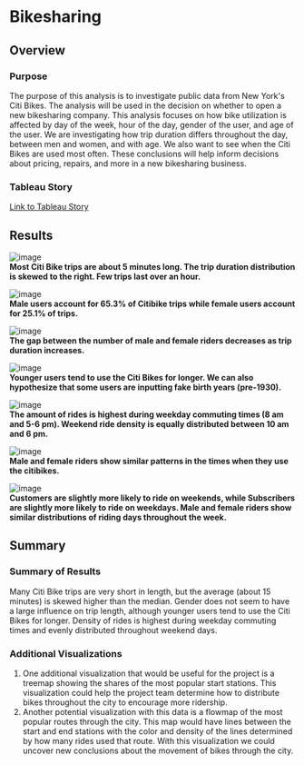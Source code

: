 # Bikesharing

## Overview
### Purpose
The purpose of this analysis is to investigate public data from New York's Citi Bikes. The analysis will be used in the decision on whether to open a new bikesharing company. This analysis focuses on how bike utilization is affected by day of the week, hour of the day, gender of the user, and age of the user. We are investigating how trip duration differs throughout the day, between men and women, and with age. We also want to see when the Citi Bikes are used most often. These conclusions will help inform decisions about pricing, repairs, and more in a new bikesharing business.
### Tableau Story
[Link to Tableau Story](https://public.tableau.com/views/NYCCitiBikeChallenge_16577532134030/NYCCitiBike?:language=en-US&publish=yes&:display_count=n&:origin=viz_share_link)

## Results
![image](https://user-images.githubusercontent.com/102445183/178852818-c8fb8681-dee7-40bb-a23d-dbaf9cd4dd1c.png)   
**Most Citi Bike trips are about 5 minutes long. The trip duration distribution is skewed to the right. Few trips last over an hour.**

![image](https://user-images.githubusercontent.com/102445183/178852854-c755928a-c11b-4004-9b72-7633e26e4f10.png)   
**Male users account for 65.3% of Citibike trips while female users account for 25.1% of trips.**

![image](https://user-images.githubusercontent.com/102445183/178852876-1f92ad23-1208-4e52-80cb-35aaf64cca8a.png)   
**The gap between the number of male and female riders decreases as trip duration increases.**

![image](https://user-images.githubusercontent.com/102445183/178852937-9ddc2835-e700-461b-81f3-5c19985f7722.png)   
**Younger users tend to use the Citi Bikes for longer. We can also hypothesize that some users are inputting fake birth years (pre-1930).**

![image](https://user-images.githubusercontent.com/102445183/178852973-9a0a7131-32bc-4651-8609-00c8cdd59579.png)   
**The amount of rides is highest during weekday commuting times (8 am and 5-6 pm). Weekend ride density is equally distributed between 10 am and 6 pm.**

![image](https://user-images.githubusercontent.com/102445183/178853004-e771f7ba-bf1d-484a-a0b6-900d7fce451a.png)   
**Male and female riders show similar patterns in the times when they use the citibikes.**

![image](https://user-images.githubusercontent.com/102445183/178853093-4643d0a5-f6e8-4f1d-b42b-a38ff372e9f5.png)   
**Customers are slightly more likely to ride on weekends, while Subscribers are slightly more likely to ride on weekdays. Male and female riders show similar distributions of riding days throughout the week.**

## Summary
### Summary of Results
Many Citi Bike trips are very short in length, but the average (about 15 minutes) is skewed higher than the median. Gender does not seem to have a large influence on trip length, although younger users tend to use the Citi Bikes for longer. Density of rides is highest during weekday commuting times and evenly distributed throughout weekend days.
### Additional Visualizations
1. One additional visualization that would be useful for the project is a treemap showing the shares of the most popular start stations. This visualization could help the project team determine how to distribute bikes throughout the city to encourage more ridership.
2. Another potential visualization with this data is a flowmap of the most popular routes through the city. This map would have lines between the start and end stations with the color and density of the lines determined by how many rides used that route. With this visualization we could uncover new conclusions about the movement of bikes through the city.
